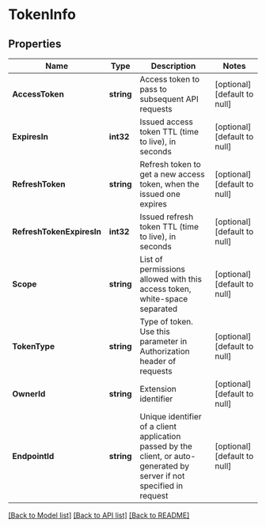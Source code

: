 # TokenInfo

## Properties
Name | Type | Description | Notes
------------ | ------------- | ------------- | -------------
**AccessToken** | **string** | Access token to pass to subsequent API requests | [optional] [default to null]
**ExpiresIn** | **int32** | Issued access token TTL (time to live), in seconds | [optional] [default to null]
**RefreshToken** | **string** | Refresh token to get a new access token, when the issued one expires | [optional] [default to null]
**RefreshTokenExpiresIn** | **int32** | Issued refresh token TTL (time to live), in seconds | [optional] [default to null]
**Scope** | **string** | List of permissions allowed with this access token, white-space separated | [optional] [default to null]
**TokenType** | **string** | Type of token. Use this parameter in Authorization header of requests | [optional] [default to null]
**OwnerId** | **string** | Extension identifier | [optional] [default to null]
**EndpointId** | **string** | Unique identifier of a client application passed by the client, or auto-generated by server if not specified in request | [optional] [default to null]

[[Back to Model list]](../README.md#documentation-for-models) [[Back to API list]](../README.md#documentation-for-api-endpoints) [[Back to README]](../README.md)


